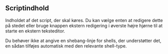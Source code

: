 ## Scriptindhold

Indholdet af det script, der skal køres. Du kan vælge enten at redigere dette på stedet eller bruge knappen ekstern redigering i øverste højre hjørne til at starte en ekstern teksteditor.

Du behøver ikke at angive en shebang-linje for shells, der understøtter det, en sådan tilføjes automatisk med den relevante shell-type.
